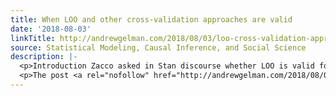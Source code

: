 ```yaml
---
title: When LOO and other cross-validation approaches are valid
date: '2018-08-03'
linkTitle: http://andrewgelman.com/2018/08/03/loo-cross-validation-approaches-valid/
source: Statistical Modeling, Causal Inference, and Social Science
description: |-
  <p>Introduction Zacco asked in Stan discourse whether LOO is valid for phylogenetic models. He also referred to Dan&#8217;s excellent blog post which mentioned iid assumption. Instead of iid it would be better to talk about exchangeability assumption, but I (Aki) got a bit lost in my discourse answer (so don&#8217;t bother to go read it). [&#8230;]</p>
  <p>The post <a rel="nofollow" href="http://andrewgelman.com/2018/08/03/loo-cross-validation-approaches-valid/">When LOO and other cross-validatio
---
```

